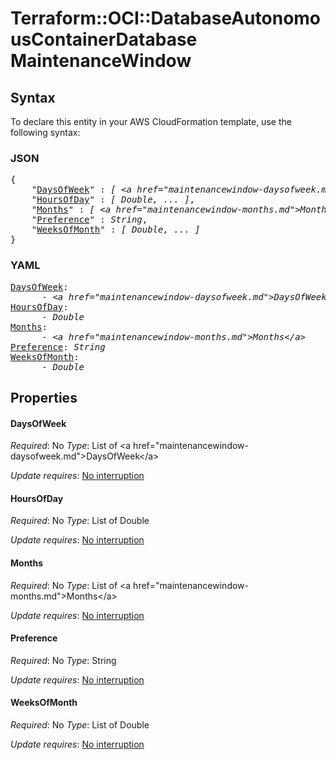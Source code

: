 # Terraform::OCI::DatabaseAutonomousContainerDatabase MaintenanceWindow

## Syntax

To declare this entity in your AWS CloudFormation template, use the following syntax:

### JSON

<pre>
{
    "<a href="#daysofweek" title="DaysOfWeek">DaysOfWeek</a>" : <i>[ &lt;a href=&#34;maintenancewindow-daysofweek.md&#34;&gt;DaysOfWeek&lt;/a&gt;, ... ]</i>,
    "<a href="#hoursofday" title="HoursOfDay">HoursOfDay</a>" : <i>[ Double, ... ]</i>,
    "<a href="#months" title="Months">Months</a>" : <i>[ &lt;a href=&#34;maintenancewindow-months.md&#34;&gt;Months&lt;/a&gt;, ... ]</i>,
    "<a href="#preference" title="Preference">Preference</a>" : <i>String</i>,
    "<a href="#weeksofmonth" title="WeeksOfMonth">WeeksOfMonth</a>" : <i>[ Double, ... ]</i>
}
</pre>

### YAML

<pre>
<a href="#daysofweek" title="DaysOfWeek">DaysOfWeek</a>: <i>
      - &lt;a href=&#34;maintenancewindow-daysofweek.md&#34;&gt;DaysOfWeek&lt;/a&gt;</i>
<a href="#hoursofday" title="HoursOfDay">HoursOfDay</a>: <i>
      - Double</i>
<a href="#months" title="Months">Months</a>: <i>
      - &lt;a href=&#34;maintenancewindow-months.md&#34;&gt;Months&lt;/a&gt;</i>
<a href="#preference" title="Preference">Preference</a>: <i>String</i>
<a href="#weeksofmonth" title="WeeksOfMonth">WeeksOfMonth</a>: <i>
      - Double</i>
</pre>

## Properties

#### DaysOfWeek

_Required_: No
_Type_: List of &lt;a href=&#34;maintenancewindow-daysofweek.md&#34;&gt;DaysOfWeek&lt;/a&gt;

_Update requires_: [No interruption](https://docs.aws.amazon.com/AWSCloudFormation/latest/UserGuide/using-cfn-updating-stacks-update-behaviors.html#update-no-interrupt)

#### HoursOfDay

_Required_: No
_Type_: List of Double

_Update requires_: [No interruption](https://docs.aws.amazon.com/AWSCloudFormation/latest/UserGuide/using-cfn-updating-stacks-update-behaviors.html#update-no-interrupt)

#### Months

_Required_: No
_Type_: List of &lt;a href=&#34;maintenancewindow-months.md&#34;&gt;Months&lt;/a&gt;

_Update requires_: [No interruption](https://docs.aws.amazon.com/AWSCloudFormation/latest/UserGuide/using-cfn-updating-stacks-update-behaviors.html#update-no-interrupt)

#### Preference

_Required_: No
_Type_: String

_Update requires_: [No interruption](https://docs.aws.amazon.com/AWSCloudFormation/latest/UserGuide/using-cfn-updating-stacks-update-behaviors.html#update-no-interrupt)

#### WeeksOfMonth

_Required_: No
_Type_: List of Double

_Update requires_: [No interruption](https://docs.aws.amazon.com/AWSCloudFormation/latest/UserGuide/using-cfn-updating-stacks-update-behaviors.html#update-no-interrupt)

